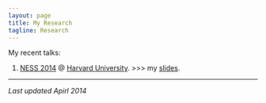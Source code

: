 ```yaml
---
layout: page
title: My Research 
tagline: Research 
---
```


My recent talks: 

1. [NESS 2014](http://www.hsph.harvard.edu/ness2014/) @ [Harvard University](http://www.harvard.edu). >>> my [slides](assets/my_talks/ness_harvard.pdf). 

--- 
*Last updated Apirl 2014*